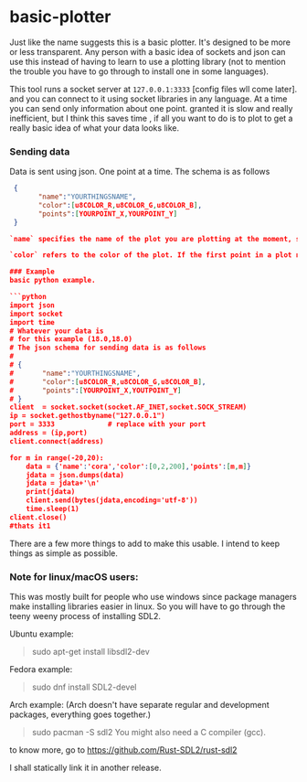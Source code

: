 # basic-plotter
Just like the name suggests this is a basic plotter. It's designed to be more or less transparent. Any person with a basic idea of sockets and json can use this instead of having to learn to use a plotting library (not to mention the trouble you have to go through to install one in some languages).

This tool runs a socket server at `127.0.0.1:3333` [config files wll come later]. and you can connect to it using socket libraries in any language.
At a time you can send only information about one point. granted it is slow and really inefficient, but I think this saves time , if all you want to do is to  plot to get a really basic idea of what your data looks like.

### Sending data
Data is sent using json. One point at a time.
The schema is as follows
```json
 {
       "name":"YOURTHINGSNAME",
       "color":[u8COLOR_R,u8COLOR_G,u8COLOR_B],
       "points":[YOURPOINT_X,YOURPOINT_Y]
 }

`name` specifies the name of the plot you are plotting at the moment, so that the plotter can determine which plot it's plotting.

`color` refers to the color of the plot. If the first point in a plot named 'NAME' had a color `[R,G,B]` that color will be the color of all subsequent points with name 'NAME'. Even of you change the color parameter in the json file you send.

### Example
basic python example.

```python
import json
import socket
import time
# Whatever your data is
# for this example (18.0,18.0)
# The json schema for sending data is as follows
#
# {
#       "name":"YOURTHINGSNAME",
#       "color":[u8COLOR_R,u8COLOR_G,u8COLOR_B],
#       "points":[YOURPOINT_X,YOUTPOINT_Y]
# }
client  = socket.socket(socket.AF_INET,socket.SOCK_STREAM)
ip = socket.gethostbyname("127.0.0.1")
port = 3333             # replace with your port
address = (ip,port)
client.connect(address)

for m in range(-20,20):
    data = {'name':'cora','color':[0,2,200],'points':[m,m]}
    jdata = json.dumps(data)
    jdata = jdata+'\n'
    print(jdata)
    client.send(bytes(jdata,encoding='utf-8'))
    time.sleep(1)
client.close()
#thats it1

```

There are a few more things to add to make this usable. I intend to keep things as simple as possible.

### Note for linux/macOS users:
This was mostly built for people who use windows since package managers make installing libraries easier in linux. So you will have to go through the teeny weeny process of installing SDL2.

Ubuntu example:
> sudo apt-get install libsdl2-dev

Fedora example:
> sudo dnf install SDL2-devel

Arch example:
(Arch doesn't have separate regular and development packages, everything goes together.)
> sudo pacman -S sdl2
You might also need a C compiler (gcc).

to know more, go to
https://github.com/Rust-SDL2/rust-sdl2

I shall statically link it in another release.
